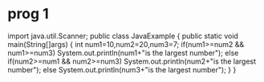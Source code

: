 # prog 1 
import java.util.Scanner;
public class JavaExample
{
  public static void main(String[]args)
  {
    int num1=10,num2=20,num3=7;
    if(num1>=num2 && num1>=num3)
      System.out.println(num1+"is the largest number");
    else if(num2>=num1 && num2>=num3)
      System.out.println(num2+"is the largest number");
    else 
      System.out.println(num3+"is the largest number");
  }
} 
